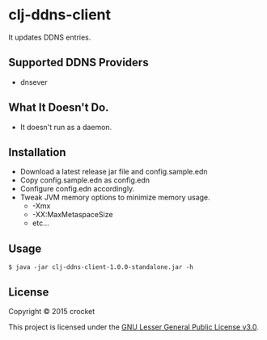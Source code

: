 # clj-ddns-client

It updates DDNS entries.

## Supported DDNS Providers

* dnsever

## What It Doesn't Do.

* It doesn't run as a daemon.

## Installation

* Download a latest release jar file and config.sample.edn
* Copy config.sample.edn as config.edn
* Configure config.edn accordingly.
* Tweak JVM memory options to minimize memory usage.
  * -Xmx
  * -XX:MaxMetaspaceSize
  * etc...

## Usage

```
$ java -jar clj-ddns-client-1.0.0-standalone.jar -h
```

## License

Copyright &copy; 2015 crocket

This project is licensed under the [GNU Lesser General Public License v3.0][license].

[license]: http://www.gnu.org/licenses/lgpl-3.0.txt
